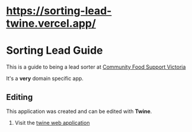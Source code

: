 # https://sorting-lead-twine.vercel.app/

# Sorting Lead Guide

This is a guide to being a lead sorter at [Community Food Support Victoria](https://communityfoodsupport.wordpress.com/)

It's a **very** domain specific app.

## Editing

This application was created and can be edited with **Twine**.

1.  Visit the [twine web application](https://twinery.org/2/#/)
